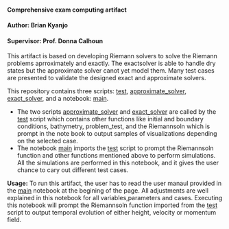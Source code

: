 #### Comprehensive exam computing artifact
#### Author: Brian Kyanjo
#### Supervisor: Prof. Donna Calhoun

This artifact is based on developing Riemann solvers to solve the Riemann problems aprroximately and exactly. The exactsolver is able to handle dry states but the approximate solver canot yet model them. Many test cases are presented to validate the designed exact and approximate solvers.

This repository contains three scripts: [test](./test.py), [approximate_solver](./approximate_solver.py), [exact_solver](./exact_solver.py), and a notebook: [main](./main.ipynb). 
* The two scripts [approximate_solver](./approximate_solver.py) and [exact_solver](./exact_solver.py) are called by the [test](./test.py) script which contains other functions like initial and boundary conditions, bathymetry, problem_test, and the Riemannsoln which is prompt in the note book to output samples of visualizations depending on the selected case.
* The notebook  [main](./main.ipynb) imports the [test](./test.py) script to prompt the Riemannsoln function and other functions mentioned above to perform simulations. All the simulations are performed in this notebook, and it gives the user chance to cary out different test cases.

__Usage:__ To run this artifact, the user has to read the user manaul provided in the [main](./main.ipynb) notebook at the begining of the page. All adjustments are well explained in this notebook for all variables,parameters and cases. Executing this notebook will prompt the Riemannsoln function imported from the [test](./test.py) script to output temporal evolution of either height, velocity or momentum field.


